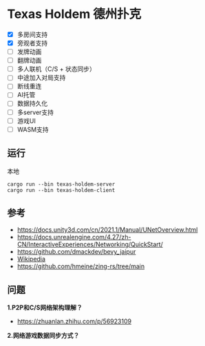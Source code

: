 # Texas Holdem 德州扑克
- [x] 多房间支持
- [x] 旁观者支持
- [ ] 发牌动画
- [ ] 翻牌动画
- [ ] 多人联机（C/S + 状态同步）
- [ ] 中途加入对局支持
- [ ] 断线重连
- [ ] AI托管
- [ ] 数据持久化
- [ ] 多server支持
- [ ] 游戏UI
- [ ] WASM支持

## 运行
本地
```
cargo run --bin texas-holdem-server
cargo run --bin texas-holdem-client
```

## 参考
- https://docs.unity3d.com/cn/2021.1/Manual/UNetOverview.html
- https://docs.unrealengine.com/4.27/zh-CN/InteractiveExperiences/Networking/QuickStart/
- https://github.com/dmackdev/bevy_jaipur
- [Wikipedia](https://en.wikipedia.org/wiki/Texas_hold_%27em)
- https://github.com/hmeine/zing-rs/tree/main

## 问题
**1.P2P和C/S网络架构理解？**
- https://zhuanlan.zhihu.com/p/56923109

**2.网络游戏数据同步方式？**